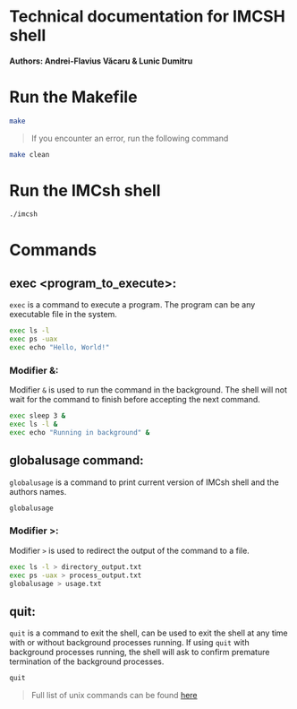 # Technical documentation for IMCSH shell
#### Authors: Andrei-Flavius Văcaru & Lunic Dumitru

# Run the Makefile
```bash
make
```

> If you encounter an error, run the following command
```bash
make clean
```

# Run the IMCsh shell
```bash
./imcsh
```

# Commands

## exec <program_to_execute>:

```exec``` is a command to execute a program. The program can be any executable file in the system. 

```bash
exec ls -l
exec ps -uax
exec echo "Hello, World!"
```

### Modifier &:

Modifier ```&``` is used to run the command in the background. The shell will not wait for the command to finish before accepting the next command.

```bash
exec sleep 3 &
exec ls -l &
exec echo "Running in background" &
```

## globalusage command:

```globalusage``` is a command to print current version of IMCsh shell and the authors names.

```bash
globalusage
```

### Modifier >:

Modifier ```>``` is used to redirect the output of the command to a file.

```bash
exec ls -l > directory_output.txt
exec ps -uax > process_output.txt
globalusage > usage.txt
```

## quit:


```quit``` is a command to exit the shell, can be used to exit the shell at any time with or without background processes running. If using ```quit``` with background processes running, the shell will ask to confirm premature termination of the background processes.

```bash
quit 
```

> Full list of unix commands can be found [here](https://docs.rockylinux.org/books/admin_guide/03-commands/)